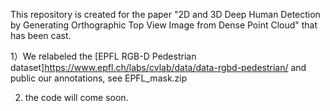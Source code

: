 This repository is created for the paper "2D and 3D Deep Human Detection by Generating Orthographic Top View Image from Dense Point Cloud" that has been cast. 

1）We relabeled the [EPFL RGB-D Pedestrian dataset]https://www.epfl.ch/labs/cvlab/data/data-rgbd-pedestrian/ and public our annotations, see EPFL_mask.zip

2) the code will come soon.
